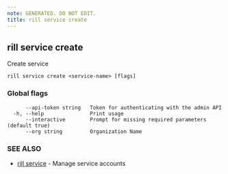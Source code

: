 ```yaml
---
note: GENERATED. DO NOT EDIT.
title: rill service create
---
```

## rill service create

Create service

```
rill service create <service-name> [flags]
```

### Global flags

```
      --api-token string   Token for authenticating with the admin API
  -h, --help               Print usage
      --interactive        Prompt for missing required parameters (default true)
      --org string         Organization Name
```

### SEE ALSO

* [rill service](service.md)	 - Manage service accounts


